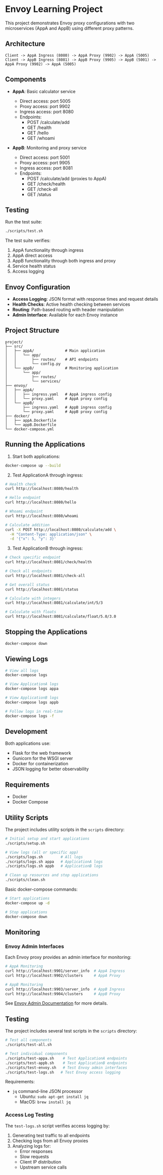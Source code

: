 # Envoy Learning Project

This project demonstrates Envoy proxy configurations with two microservices (AppA and AppB) using different proxy patterns.

## Architecture

```
Client -> AppA Ingress (8080) -> AppA Proxy (9902) -> AppA (5005)
Client -> AppB Ingress (8081) -> AppB Proxy (9905) -> AppB (5001) -> AppA Proxy (9902) -> AppA (5005)
```

## Components

- **AppA**: Basic calculator service
  - Direct access: port 5005
  - Proxy access: port 9902
  - Ingress access: port 8080
  - Endpoints:
    - POST /calculate/add
    - GET /health
    - GET /hello
    - GET /whoami

- **AppB**: Monitoring and proxy service
  - Direct access: port 5001
  - Proxy access: port 9905
  - Ingress access: port 8081
  - Endpoints:
    - POST /calculate/add (proxies to AppA)
    - GET /check/health
    - GET /check-all
    - GET /status

## Testing

Run the test suite:
```bash
./scripts/test.sh
```

The test suite verifies:
1. AppA functionality through ingress
2. AppA direct access
3. AppB functionality through both ingress and proxy
4. Service health status
5. Access logging

## Envoy Configuration

- **Access Logging**: JSON format with response times and request details
- **Health Checks**: Active health checking between services
- **Routing**: Path-based routing with header manipulation
- **Admin Interface**: Available for each Envoy instance

## Project Structure

```
project/
├── src/
│   ├── appA/              # Main application
│   │   └── app/
│   │       ├── routes/    # API endpoints
│   │       └── config.py
│   └── appB/              # Monitoring application
│       └── app/
│           ├── routes/
│           └── services/
├── envoy/
│   ├── appA/
│   │   ├── ingress.yaml   # AppA ingress config
│   │   └── proxy.yaml     # AppA proxy config
│   └── appB/
│       ├── ingress.yaml   # AppB ingress config
│       └── proxy.yaml     # AppB proxy config
├── docker/
│   ├── appA.Dockerfile
│   └── appB.Dockerfile
└── docker-compose.yml
```

## Running the Applications

1. Start both applications:
```bash
docker-compose up --build
```

2. Test ApplicationA through ingress:
```bash
# Health check
curl http://localhost:8080/health

# Hello endpoint
curl http://localhost:8080/hello

# Whoami endpoint
curl http://localhost:8080/whoami

# Calculate addition
curl -X POST http://localhost:8080/calculate/add \
  -H "Content-Type: application/json" \
  -d '{"x": 5, "y": 3}'
```

3. Test ApplicationB through ingress:
```bash
# Check specific endpoint
curl http://localhost:8081/check/health

# Check all endpoints
curl http://localhost:8081/check-all

# Get overall status
curl http://localhost:8081/status

# Calculate with integers
curl http://localhost:8081/calculate/int/5/3

# Calculate with floats
curl http://localhost:8081/calculate/float/5.0/3.0
```

## Stopping the Applications

```bash
docker-compose down
```

## Viewing Logs

```bash
# View all logs
docker-compose logs

# View ApplicationA logs
docker-compose logs appa

# View ApplicationB logs
docker-compose logs appb

# Follow logs in real-time
docker-compose logs -f
```

## Development

Both applications use:
- Flask for the web framework
- Gunicorn for the WSGI server
- Docker for containerization
- JSON logging for better observability

## Requirements

- Docker
- Docker Compose

## Utility Scripts

The project includes utility scripts in the `scripts` directory:

```bash
# Initial setup and start applications
./scripts/setup.sh

# View logs (all or specific app)
./scripts/logs.sh        # All logs
./scripts/logs.sh appa   # ApplicationA logs
./scripts/logs.sh appb   # ApplicationB logs

# Clean up resources and stop applications
./scripts/clean.sh
```

Basic docker-compose commands:
```bash
# Start applications
docker-compose up -d

# Stop applications
docker-compose down
```

## Monitoring

### Envoy Admin Interfaces
Each Envoy proxy provides an admin interface for monitoring:

```bash
# AppA Monitoring
curl http://localhost:9901/server_info  # AppA Ingress
curl http://localhost:9902/clusters     # AppA Proxy

# AppB Monitoring
curl http://localhost:9903/server_info  # AppB Ingress
curl http://localhost:9904/clusters     # AppB Proxy
```

See [Envoy Admin Documentation](docs/envoy-admin.md) for more details.

## Testing

The project includes several test scripts in the `scripts` directory:

```bash
# Test all components
./scripts/test-all.sh

# Test individual components
./scripts/test-appa.sh    # Test ApplicationA endpoints
./scripts/test-appb.sh    # Test ApplicationB endpoints
./scripts/test-envoy.sh   # Test Envoy admin interfaces
./scripts/test-logs.sh   # Test Envoy access logging
```

Requirements:
- `jq` command-line JSON processor
  - Ubuntu: `sudo apt-get install jq`
  - MacOS: `brew install jq`

### Access Log Testing
The `test-logs.sh` script verifies access logging by:
1. Generating test traffic to all endpoints
2. Checking logs from all Envoy proxies
3. Analyzing logs for:
    - Error responses
    - Slow requests
    - Client IP distribution
    - Upstream service calls
